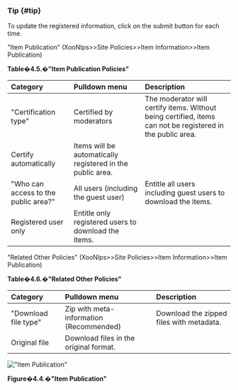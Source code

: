 ### Tip {#tip}

To update the registered information, click on the submit button for each time.

&quot;Item Publication&quot; (XooNIps&gt;&gt;Site Policies&gt;&gt;Item Information&gt;&gt;Item Publication)

**Table�4.5.�&quot;Item Publication Policies&quot;**

| Category | Pulldown menu | Description |
| :-- | :-- | :-- |
| &quot;Certification type&quot; | Certified by moderators | The moderator will certify items. Without being certified, items can not be registered in the public area. |
| Certify automatically | Items will be automatically registered in the public area. |
| &quot;Who can access to the public area?&quot; | All users (including the guest user) | Entitle all users including guest users to download the items. |
| Registered user only | Entitle only registered users to download the items. |

&quot;Related Other Policies&quot; (XooNIps&gt;&gt;Site Policies&gt;&gt;Item Information&gt;&gt;Item Publication)

**Table�4.6.�&quot;Related Other Policies&quot;**

| Category | Pulldown menu | Description |
| :-- | :-- | :-- |
| &quot;Download file type&quot; | Zip with meta-information (Recommended) | Download the zipped files with metadata. |
| Original file | Download files in the original format. |

!["Item Publication"](images\xoonips-policy4.png)

**Figure�4.4.�&quot;Item Publication&quot;**